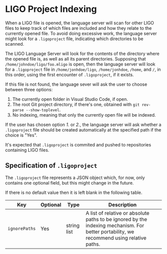 # LIGO Project Indexing

When a LIGO file is opened, the language server will scan for other LIGO files to keep track of which files are included and how they relate to the currently opened file. To avoid doing excessive work, the language server might look for a `.ligoproject` file, indicating which directories to be scanned.

The LIGO Language Server will look for the contents of the directory where the opened file is, as well as all its parent directories. Supposing that `/home/johndoe/ligo/foo.mligo` is open, then the language server will look for a `.ligoproject` file in `/home/jonhdoe/ligo`, `/home/jonhdoe`, `/home`, and `/`, in this order, using the first encounter of `.ligoproject`, if it exists.

If this file is not found, the language sever will ask the user to choose between three options:

1. The currently open folder in Visual Studio Code, if open.
2. The root Git project directory, if there's one, obtained with `git rev-parse --show-toplevel`.
3. No indexing, meaning that only the currently open file will be indexed.

If the user has chosen option *1.* or *2.*, the language server will ask whether a `.ligoproject` file should be created automatically at the specified path if the choice is "Yes".

It's expected that `.ligoproject` is commited and pushed to repositories containing LIGO files.

## Specification of `.ligoproject`

The `.ligoproject` file represents a JSON object which, for now, only contains one optional field, but this might change in the future.

If there is no default value then it is left blank in the following table.

|Key|Optional|Type|Description|
|-|-|-|-|
|`ignorePaths`|Yes|string list|A list of relative or absolute paths to be ignored by the indexing mechanism. For better portability, we recommend using relative paths.|
